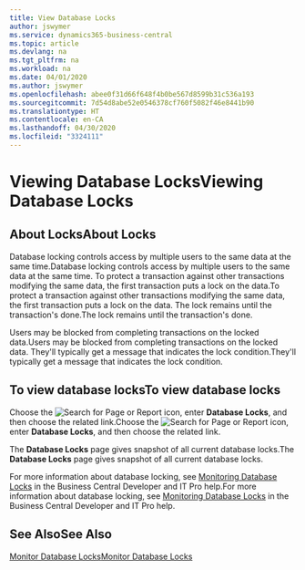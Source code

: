 ```yaml
---
title: View Database Locks
author: jswymer
ms.service: dynamics365-business-central
ms.topic: article
ms.devlang: na
ms.tgt_pltfrm: na
ms.workload: na
ms.date: 04/01/2020
ms.author: jswymer
ms.openlocfilehash: abee0f31d66f648f4b0be567d8599b31c536a193
ms.sourcegitcommit: 7d54d8abe52e0546378cf760f5082f46e8441b90
ms.translationtype: HT
ms.contentlocale: en-CA
ms.lasthandoff: 04/30/2020
ms.locfileid: "3324111"
---
```

# <a name="viewing-database-locks"></a><span data-ttu-id="5137d-102">Viewing Database Locks</span><span class="sxs-lookup"><span data-stu-id="5137d-102">Viewing Database Locks</span></span>

## <a name="about-locks"></a><span data-ttu-id="5137d-103">About Locks</span><span class="sxs-lookup"><span data-stu-id="5137d-103">About Locks</span></span>

<span data-ttu-id="5137d-104">Database locking controls access by multiple users to the same data at the same time.</span><span class="sxs-lookup"><span data-stu-id="5137d-104">Database locking controls access by multiple users to the same data at the same time.</span></span> <span data-ttu-id="5137d-105">To protect a transaction against other transactions modifying the same data, the first transaction puts a lock on the data.</span><span class="sxs-lookup"><span data-stu-id="5137d-105">To protect a transaction against other transactions modifying the same data, the first transaction puts a lock on the data.</span></span> <span data-ttu-id="5137d-106">The lock remains until the transaction's done.</span><span class="sxs-lookup"><span data-stu-id="5137d-106">The lock remains until the transaction's done.</span></span>

<span data-ttu-id="5137d-107">Users may be blocked from completing transactions on the locked data.</span><span class="sxs-lookup"><span data-stu-id="5137d-107">Users may be blocked from completing transactions on the locked data.</span></span> <span data-ttu-id="5137d-108">They'll typically get a message that indicates the lock condition.</span><span class="sxs-lookup"><span data-stu-id="5137d-108">They'll typically get a message that indicates the lock condition.</span></span>

## <a name="to-view-database-locks"></a><span data-ttu-id="5137d-109">To view database locks</span><span class="sxs-lookup"><span data-stu-id="5137d-109">To view database locks</span></span>

<span data-ttu-id="5137d-110">Choose the ![Search for Page or Report](media/ui-search/search_small.png "Search for Page or Report icon") icon, enter **Database Locks**, and then choose the related link.</span><span class="sxs-lookup"><span data-stu-id="5137d-110">Choose the ![Search for Page or Report](media/ui-search/search_small.png "Search for Page or Report icon") icon, enter **Database Locks**, and then choose the related link.</span></span>

<span data-ttu-id="5137d-111">The **Database Locks** page gives snapshot of all current database locks.</span><span class="sxs-lookup"><span data-stu-id="5137d-111">The **Database Locks** page gives snapshot of all current database locks.</span></span>

<span data-ttu-id="5137d-112">For more information about database locking, see [Monitoring Database Locks](/dynamics365/business-central/dev-itpro/administration/monitor-database-locks) in the Business Central Developer and IT Pro help.</span><span class="sxs-lookup"><span data-stu-id="5137d-112">For more information about database locking, see [Monitoring Database Locks](/dynamics365/business-central/dev-itpro/administration/monitor-database-locks) in the Business Central Developer and IT Pro help.</span></span>

## <a name="see-also"></a><span data-ttu-id="5137d-113">See Also</span><span class="sxs-lookup"><span data-stu-id="5137d-113">See Also</span></span>

[<span data-ttu-id="5137d-114">Monitor Database Locks</span><span class="sxs-lookup"><span data-stu-id="5137d-114">Monitor Database Locks</span></span>](/dynamics365/business-central/dev-itpro/administration/monitor-database-locks) 
